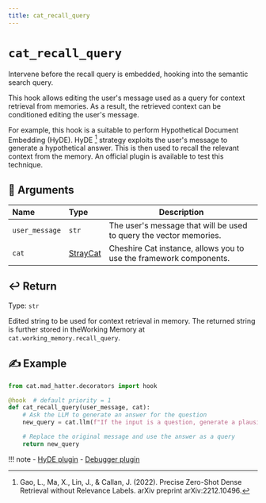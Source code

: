 ```yaml
---
title: cat_recall_query
---
```


# `cat_recall_query`

Intervene before the recall query is embedded, hooking into the semantic search query.

This hook allows editing the user's message used as a query for context retrieval from memories.
As a result, the retrieved context can be conditioned editing the user's message.

For example, this hook is a suitable to perform Hypothetical Document Embedding (HyDE).
HyDE [^1] strategy exploits the user's message to generate a hypothetical answer. This is then used to recall
the relevant context from the memory.
An official plugin is available to test this technique.

## &#x1F4C4; Arguments

| Name           | Type                                                                    | Description                                                        |
|:---------------|:------------------------------------------------------------------------|--------------------------------------------------------------------|
| `user_message` | `str`                                                                   | The user's message that will be used to query the vector memories. |
| `cat`          | [StrayCat](../../../framework/cat-components/cheshire_cat/stray_cat.md) | Cheshire Cat instance, allows you to use the framework components. |

## &#x21A9;&#xFE0F; Return

Type: `str`

Edited string to be used for context retrieval in memory.
The returned string is further stored in theWorking Memory at `cat.working_memory.recall_query`.

## &#x270D; Example

```python
from cat.mad_hatter.decorators import hook

@hook  # default priority = 1
def cat_recall_query(user_message, cat):
    # Ask the LLM to generate an answer for the question
    new_query = cat.llm(f"If the input is a question, generate a plausible answer. Input --> {user_message}")

    # Replace the original message and use the answer as a query
    return new_query
```

!!! note
    - [HyDE plugin](https://github.com/Furrmidable-Crew/ccat_hyde)
    - [Debugger plugin](https://github.com/sambarza/cc-vscode-debugpy)

[^1]: Gao, L., Ma, X., Lin, J., & Callan, J. (2022). Precise Zero-Shot Dense Retrieval without Relevance Labels.
   arXiv preprint arXiv:2212.10496.
